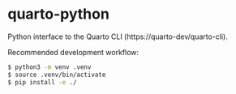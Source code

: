 # quarto-python

Python interface to the Quarto CLI (https://quarto-dev/quarto-cli). 

Recommended development workflow:

```bash
$ python3 -m venv .venv    
$ source .venv/bin/activate
$ pip install -e ./ 
```


